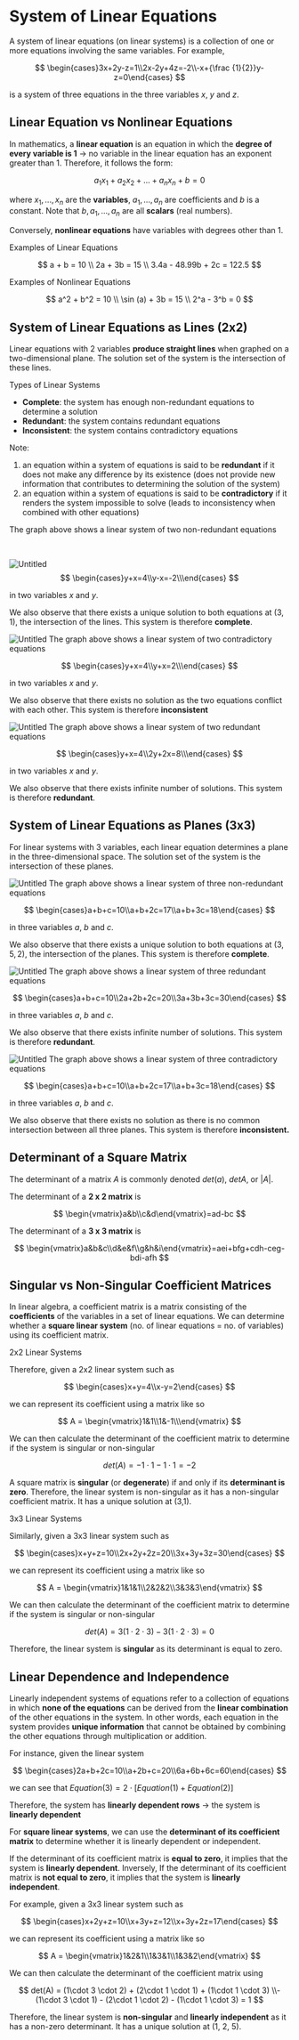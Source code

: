 # System of Linear Equations

A system of linear equations (on linear systems) is a collection of one or more equations involving the same variables. For example,

$$
\begin{cases}3x+2y-z=1\\2x-2y+4z=-2\\-x+{\frac {1}{2}}y-z=0\end{cases}
$$

is a system of three equations in the three variables $x$, $y$ and $z$.

## Linear Equation vs Nonlinear Equations

In mathematics, a **linear equation** is an equation in which the **degree of every variable is 1** → no variable in the linear equation has an exponent greater than 1. Therefore, it follows the form:

$$
a_1x_1 + a_2x_2 +... + a_nx_n + b = 0
$$

where $x_1,...,x_n$ are the **variables**, $a_1,...,a_n$ are coefficients and $b$ is a constant. Note that $b, a_1,...,a_n$ are all **scalars** (real numbers).

Conversely, **nonlinear equations** have variables with degrees other than 1.

Examples of Linear Equations

$$
a + b = 10 \\
2a + 3b = 15 \\
3.4a - 48.99b + 2c = 122.5
$$

Examples of Nonlinear Equations

$$
a^2 + b^2 = 10 \\
\sin (a) + 3b = 15 \\
2^a - 3^b = 0
$$

## System of Linear Equations as Lines (2x2)

Linear equations with 2 variables **produce straight lines** when graphed on a two-dimensional plane. The solution set of the system is the intersection of these lines.

Types of Linear Systems

- **Complete**: the system has enough non-redundant equations to determine a solution
- **Redundant**: the system contains redundant equations
- **Inconsistent**: the system contains contradictory equations

Note: 

1. an equation within a system of equations is said to be **redundant** if it does not make any difference by its existence (does not provide new information that contributes to determining the solution of the system)
2. an equation within a system of equations is said to be **contradictory** if it renders the system impossible to solve (leads to inconsistency when combined with other equations) 

The graph above shows a linear system of two non-redundant equations

<br />

![Untitled](Images/Untitled.png)
$$
\begin{cases}y+x=4\\y-x=-2\\\end{cases}
$$

in two variables $x$ and $y$.

We also observe that there exists a unique solution to both equations at $(3,1)$, the intersection of the lines. This system is therefore **complete**.


![Untitled](Images/Untitled%201.png)
The graph above shows a linear system of two contradictory equations

$$
\begin{cases}y+x=4\\y+x=2\\\end{cases}
$$

in two variables $x$ and $y$.

We also observe that there exists no solution as the two equations conflict with each other. This system is therefore **inconsistent**


![Untitled](Images/Untitled%202.png)
The graph above shows a linear system of two redundant equations

$$
\begin{cases}y+x=4\\2y+2x=8\\\end{cases}
$$

in two variables $x$ and $y$.

We also observe that there exists infinite number of solutions. This system is therefore **redundant**.


## System of Linear Equations as Planes (3x3)

For linear systems with 3 variables, each linear equation determines a plane in the three-dimensional space. The solution set of the system is the intersection of these planes.


![Untitled](Images/Untitled%203.png)
The graph above shows a linear system of three non-redundant equations

$$
\begin{cases}a+b+c=10\\a+b+2c=17\\a+b+3c=18\end{cases}
$$

in three variables $a$, $b$ and $c$.

We also observe that there exists a unique solution to both equations at $(3,5,2)$, the intersection of the planes. This system is therefore **complete**.

![Untitled](Images/Untitled%204.png)
The graph above shows a linear system of three redundant equations

$$
\begin{cases}a+b+c=10\\2a+2b+2c=20\\3a+3b+3c=30\end{cases}
$$

in three variables $a$, $b$ and $c$.

We also observe that there exists infinite number of solutions. This system is therefore **redundant**.


![Untitled](Images/Untitled%205.png)
The graph above shows a linear system of three contradictory equations

$$
\begin{cases}a+b+c=10\\a+b+2c=17\\a+b+3c=18\end{cases}
$$

in three variables $a$, $b$ and $c$.

We also observe that there exists no solution as there is no common intersection between all three planes. This system is therefore **inconsistent.**


## Determinant of a Square Matrix

The determinant of a matrix *A* is commonly denoted $det(a)$, $det A$, or $|A|$.

The determinant of a **2 x 2 matrix** is 

$$
\begin{vmatrix}a&b\\c&d\end{vmatrix}=ad-bc
$$

The determinant of a **3 x 3 matrix** is 

$$
\begin{vmatrix}a&b&c\\d&e&f\\g&h&i\end{vmatrix}=aei+bfg+cdh-ceg-bdi-afh
$$

## Singular vs Non-Singular Coefficient Matrices

In linear algebra, a coefficient matrix is a matrix consisting of the **coefficients** of the variables in a set of linear equations. We can determine whether a **square linear system** (no. of linear equations = no. of variables) using its coefficient matrix.

2x2 Linear Systems

Therefore, given a 2x2 linear system such as

$$
\begin{cases}x+y=4\\x-y=2\end{cases}
$$

we can represent its coefficient using a matrix like so

$$
A = \begin{vmatrix}1&1\\1&-1\\\end{vmatrix}
$$

We can then calculate the determinant of the coefficient matrix to determine if the system is singular or non-singular

$$
det(A) = -1\cdot 1 - 1 \cdot 1 = -2
$$

A square matrix is **singular** (or **degenerate**) if and only if its **determinant is zero**. Therefore, the linear system is non-singular as it has a non-singular coefficient matrix. It has a unique solution at (3,1).

3x3 Linear Systems

Similarly, given a 3x3 linear system such as

$$
\begin{cases}x+y+z=10\\2x+2y+2z=20\\3x+3y+3z=30\end{cases}
$$

we can represent its coefficient using a matrix like so

$$
A = \begin{vmatrix}1&1&1\\2&2&2\\3&3&3\end{vmatrix}
$$

We can then calculate the determinant of the coefficient matrix to determine if the system is singular or non-singular

$$
det(A) = 3(1\cdot 2 \cdot 3) -3(1\cdot 2 \cdot 3) = 0
$$

Therefore, the linear system is **singular** as its determinant is equal to zero.

## Linear Dependence and Independence

Linearly independent systems of equations refer to a collection of equations in which **none of the equations** can be derived from the **linear combination** of the other equations in the system. In other words, each equation in the system provides **unique information** that cannot be obtained by combining the other equations through multiplication or addition.

For instance, given the linear system

$$
\begin{cases}2a+b+2c=10\\a+2b+c=20\\6a+6b+6c=60\end{cases}
$$

we can see that $Equation (3) = 2\cdot [Equation (1) + Equation (2)]$

Therefore, the system has **linearly dependent rows** → the system is **linearly dependent**

For **square linear systems**, we can use the **determinant of its coefficient matrix** to determine whether it is linearly dependent or independent. 

If the determinant of its coefficient matrix is **equal to zero**, it implies that the system is **linearly dependent**. Inversely, If the determinant of its coefficient matrix is **not equal to zero**, it implies that the system is **linearly independent**.

For example, given a 3x3 linear system such as

$$
\begin{cases}x+2y+z=10\\x+3y+z=12\\x+3y+2z=17\end{cases}
$$

we can represent its coefficient using a matrix like so

$$
A = \begin{vmatrix}1&2&1\\1&3&1\\1&3&2\end{vmatrix}
$$

We can then calculate the determinant of the coefficient matrix using

$$
det(A) = (1\cdot 3 \cdot 2) + (2\cdot 1 \cdot 1) + (1\cdot 1 \cdot 3) \\- (1\cdot 3 \cdot 1) - (2\cdot 1 \cdot 2) - (1\cdot 1 \cdot 3) = 1
$$

Therefore, the linear system is **non-singular** and **linearly independent** as it has a non-zero determinant. It has a unique solution at (1, 2, 5).